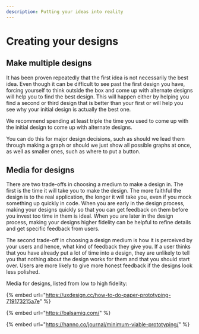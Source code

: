 ```yaml
---
description: Putting your ideas into reality
---
```


# Creating your designs

## Make multiple designs

It has been proven repeatedly that the first idea is not necessarily the best idea. Even though it can be difficult to see past the first design you have, forcing yourself to think outside the box and come up with alternate designs will help you to find the best design. This will happen either by helping you find a second or third design that is better than your first or will help you see why your initial design is actually the best one. 

We recommend spending at least triple the time you used to come up with the initial design to come up with alternate designs.

You can do this for major design decisions, such as should we lead them through making a graph or should we just show all possible graphs at once, as well as smaller ones, such as where to put a button.

## Media for designs

There are two trade-offs in choosing a medium to make a design in. The first is the time it will take you to make the design. The more faithful the design is to the real application, the longer it will take you, even if you mock something up quickly in code. When you are early in the design process, making your designs quickly so that you can get feedback on them before you invest too time in them is ideal. When you are later in the design process, making your designs higher fidelity can be helpful to refine details and get specific feedback from users.

The second trade-off in choosing a design medium is how it is perceived by your users and hence, what kind of feedback they give you. If a user thinks that you have already put a lot of time into a design, they are unlikely to tell you that nothing about the design works for them and that you should start over. Users are more likely to give more honest feedback if the designs look less polished.

Media for designs, listed from low to high fidelity:

{% embed url="https://uxdesign.cc/how-to-do-paper-prototyping-719173215a7e" %}

{% embed url="https://balsamiq.com/" %}

{% embed url="https://hanno.co/journal/minimum-viable-prototyping/" %}

